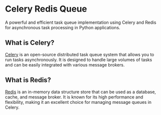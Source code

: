 # Celery Redis Queue

A powerful and efficient task queue implementation using Celery and Redis for asynchronous task processing in Python applications.

## What is Celery?

[Celery](https://docs.celeryproject.org/en/stable/) is an open-source distributed task queue system that allows you to run tasks asynchronously. It is designed to handle large volumes of tasks and can be easily integrated with various message brokers.

## What is Redis?

[Redis](https://redis.io/) is an in-memory data structure store that can be used as a database, cache, and message broker. It is known for its high performance and flexibility, making it an excellent choice for managing message queues in Celery.
